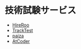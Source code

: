 # 技術試験サービス

- [HireRoo](https://hireroo.io/)
- [TrackTest](https://tracks.run/products/test/)
- [paiza](https://paiza.jp/)
- [AtCoder](https://atcoder.jp/)
